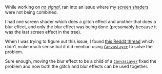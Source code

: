While working on _[no signal](../notes/no-signal.md)_, ran into an issue where my [screen shaders](../notes/godot-gdshader.md) were not being combined.

I had one screen shader which does a glitch effect and another that does a blur effect, and only the blur effect was being done (presumably because it was the last screen effect in the tree).

When I was trying to figure out this issue, I found [this Reddit thread](https://www.reddit.com/r/godot/comments/s54etq/how_to_implement_multiple_screen_shaders_in_2d/) which didn't make much sense but it did mention using [`CanvasLayer`](../notes/godot-canvas-layer.md) to solve the problem.

Sure enough, moving the blur effect to be a child of a [`CanvasLayer`](../notes/godot-canvas-layer.md) fixed the problem and now both the glitch and blur effects can be used together.
